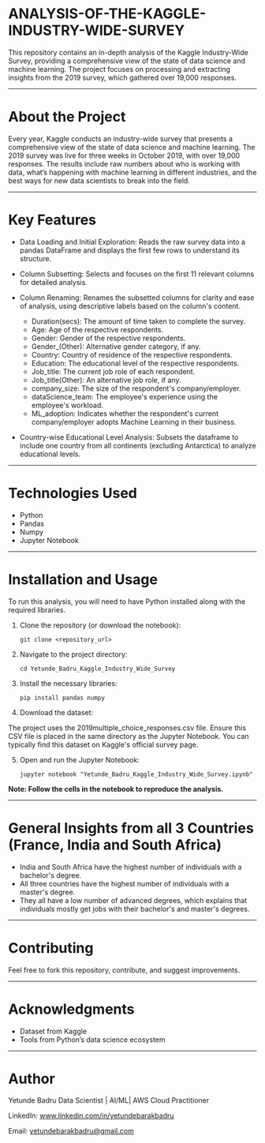 # ANALYSIS-OF-THE-KAGGLE-INDUSTRY-WIDE-SURVEY

This repository contains an in-depth analysis of the Kaggle Industry-Wide Survey, providing a comprehensive view of the state of data science and machine learning. The project focuses on processing and extracting insights from the 2019 survey, which gathered over 19,000 responses.

---

# About the Project

Every year, Kaggle conducts an industry-wide survey that presents a comprehensive view of the state of data science and machine learning. The 2019 survey was live for three weeks in October 2019, with over 19,000 responses. The results include raw numbers about who is working with data, what’s happening with machine learning in different industries, and the best ways for new data scientists to break into the field.

---

# Key Features

- Data Loading and Initial Exploration: Reads the raw survey data into a pandas DataFrame and displays the first few rows to understand its structure.

- Column Subsetting: Selects and focuses on the first 11 relevant columns for detailed analysis.

- Column Renaming: Renames the subsetted columns for clarity and ease of analysis, using descriptive labels based on the column's content.
  - Duration(secs): The amount of time taken to complete the survey.
  - Age: Age of the respective respondents.
  - Gender: Gender of the respective respondents.
  - Gender_(Other): Alternative gender category, if any.
  - Country: Country of residence of the respective respondents.
  - Education: The educational level of the respective respondents.
  - Job_title: The current job role of each respondent.
  - Job_title(Other): An alternative job role, if any.
  - company_size: The size of the respondent's company/employer.
  - dataScience_team: The employee's experience using the employee's workload.
  - ML_adoption: Indicates whether the respondent's current company/employer adopts Machine Learning in their business.

- Country-wise Educational Level Analysis: Subsets the dataframe to include one country from all continents (excluding Antarctica) to analyze educational levels.

---

# Technologies Used

- Python
- Pandas
- Numpy
- Jupyter Notebook

---

# Installation and Usage
To run this analysis, you will need to have Python installed along with the required libraries.

1. Clone the repository (or download the notebook):

       git clone <repository_url>

2. Navigate to the project directory:

       cd Yetunde_Badru_Kaggle_Industry_Wide_Survey

3. Install the necessary libraries:

       pip install pandas numpy

4. Download the dataset:

The project uses the 2019multiple_choice_responses.csv file. Ensure this CSV file is placed in the same directory as the Jupyter Notebook. You can typically find this dataset on Kaggle's official survey page.

5. Open and run the Jupyter Notebook:

       jupyter notebook "Yetunde_Badru_Kaggle_Industry_Wide_Survey.ipynb"

**Note: Follow the cells in the notebook to reproduce the analysis.**

---

# General Insights from all 3 Countries (France, India and South Africa)

- India and South Africa have the highest number of individuals with a bachelor's degree.
- All three countries have the highest number of individuals with a master's degree.
- They all have a low number of advanced degrees, which explains that individuals mostly get jobs with their bachelor's and master's degrees.

---

# Contributing
Feel free to fork this repository, contribute, and suggest improvements.

---

# Acknowledgments
- Dataset from Kaggle
- Tools from Python’s data science ecosystem

---

# Author
Yetunde Badru Data Scientist | AI/ML| AWS Cloud Practitioner

LinkedIn: www.linkedin.com/in/yetundebarakbadru

Email: yetundebarakbadru@gmail.com
